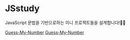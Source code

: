 # JSstudy

JavaScript 문법을 기반으로하는 미니 프로젝트들을 설계합니다!🦹‍♀️

<!-- [modal](https://greenknight03.github.io/JSstudy/modal/index.html) -->

[Guess-My-Number](https://greenknight03.github.io/JSstudy/Guess-My-Number/index.html)
[Guess-My-Number](https://greenknight03.github.io/JSstudy/modal/index.html)
